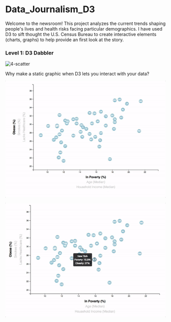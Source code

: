 # Data_Journalism_D3
Welcome to the newsroom! This project analyzes the current trends shaping people's lives and health risks facing particular demographics. I have used D3 to sift thought the U.S. Census Bureau to create interactive elements (charts, graphs) to help provide an first look at the story.
### Level 1: D3 Dabbler

![4-scatter](Homewore/Images/4-scatter.jpg)


Why make a static graphic when D3 lets you interact with your data?

![7-animated-scatter](Homework/Images/7-animated-scatter.gif)


![8-tooltip](Homework/Images/8-tooltip.gif)

